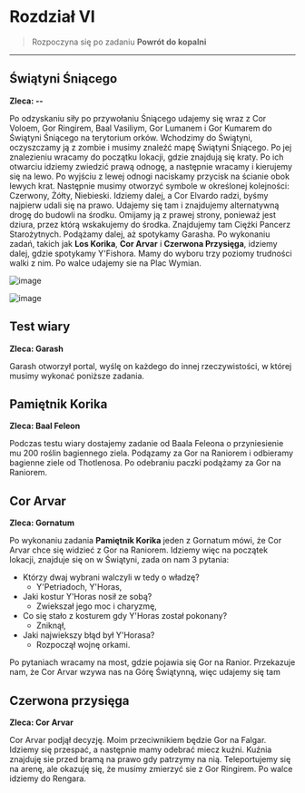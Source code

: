 # Rozdział VI
> Rozpoczyna się po zadaniu **Powrót do kopalni**
-----

## Świątyni Śniącego ##
**Zleca: --**

Po odzyskaniu siły po przywołaniu Śniącego udajemy się wraz z Cor Voloem, Gor Ringirem, Baal Vasiliym, Gor Lumanem i Gor Kumarem do Świątyni Śniącego na terytorium orków. Wchodzimy do Świątyni, oczyszczamy ją z zombie i musimy znaleźć mapę Świątyni Śniącego. Po jej znalezieniu wracamy do początku lokacji, gdzie znajdują się kraty. Po ich otwarciu idziemy zwiedzić prawą odnogę, a następnie wracamy i kierujemy się na lewo. Po wyjściu z lewej odnogi naciskamy przycisk na ścianie obok lewych krat. Następnie musimy otworzyć symbole w określonej kolejności: Czerwony, Żółty, Niebieski. Idziemy dalej, a Cor Elvardo radzi, byśmy najpierw udali się na prawo. Udajemy się tam i znajdujemy alternatywną drogę do budowli na środku. Omijamy ją z prawej strony, ponieważ jest dziura, przez którą wskakujemy do środka. Znajdujemy tam Ciężki Pancerz Starożytnych. Podążamy dalej, aż spotykamy Garasha. Po wykonaniu zadań, takich jak **Los Korika**, **Cor Arvar** i **Czerwona Przysięga**, idziemy dalej, gdzie spotykamy Y'Fishora. Mamy do wyboru trzy poziomy trudności walki z nim. Po walce udajemy sie na Plac Wymian.

![image](https://github.com/user-attachments/assets/5c3d5668-cd37-48ec-a381-e72d4583e114)

![image](https://github.com/user-attachments/assets/0fbacb6b-5663-4c01-9771-cee9c0d51da7)

## Test wiary ##
**Zleca: Garash**

Garash otworzył portal, wyślę on każdego do innej rzeczywistości, w której musimy wykonać poniższe zadania.

## Pamiętnik Korika ##
**Zleca: Baal Feleon**

Podczas testu wiary dostajemy zadanie od Baala Feleona o przyniesienie mu 200 roślin bagiennego ziela. Podązamy za Gor na Raniorem i odbieramy bagienne ziele od Thotlenosa. Po odebraniu paczki podążamy za Gor na Raniorem.

## Cor Arvar ##
**Zleca: Gornatum**

Po wykonaniu zadania **Pamiętnik Korika** jeden z Gornatum mówi, że Cor Arvar chce się widzieć z Gor na Raniorem. Idziemy więc na początek lokacji, znajduje się on w Świątyni, zada on nam 3 pytania:

- Którzy dwaj wybrani walczyli w tedy o władzę?
   - Y'Petriadoch, Y'Horas,
- Jaki kostur Y'Horas nosił ze sobą?
   - Zwiekszał jego moc i charyzmę,
- Co się stało z kosturem gdy Y'Horas został pokonany?
    - Zniknął,
- Jaki najwiekszy błąd był Y'Horasa?
    - Rozpoczął wojnę orkami.

Po pytaniach wracamy na most, gdzie pojawia się Gor na Ranior. Przekazuje nam, że Cor Arvar wzywa nas na Górę Świątynną, więc udajemy się tam

## Czerwona przysięga ##
**Zleca: Cor Arvar**

Cor Arvar podjął decyzję. Moim przeciwnikiem będzie Gor na Falgar. Idziemy się przespać, a następnie mamy odebrać miecz kuźni. Kuźnia znajduję sie przed bramą na prawo gdy patrzymy na nią. Teleportujemy się na arenę, ale okazuję się, że musimy zmierzyć sie z Gor Ringirem. Po walce idziemy do Rengara.
 
